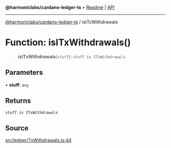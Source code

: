 **@harmoniclabs/cardano-ledger-ts** • [Readme](../README.md) \| [API](../globals.md)

***

[@harmoniclabs/cardano-ledger-ts](../README.md) / isITxWithdrawals

# Function: isITxWithdrawals()

> **isITxWithdrawals**(`stuff`): `stuff is ITxWithdrawals`

## Parameters

• **stuff**: `any`

## Returns

`stuff is ITxWithdrawals`

## Source

[src/ledger/TxWithdrawals.ts:44](https://github.com/HarmonicLabs/cardano-ledger-ts/blob/d1659b0/src/ledger/TxWithdrawals.ts#L44)
